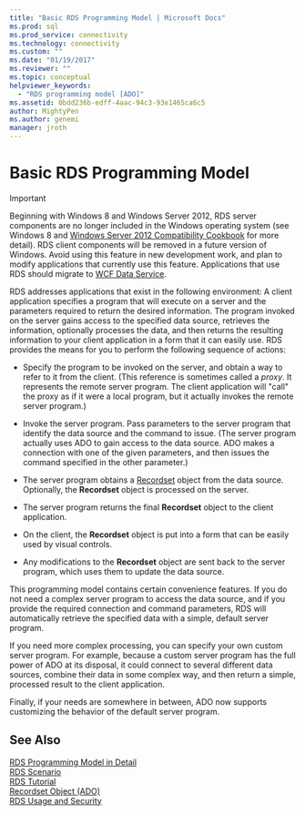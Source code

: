 ```yaml
---
title: "Basic RDS Programming Model | Microsoft Docs"
ms.prod: sql
ms.prod_service: connectivity
ms.technology: connectivity
ms.custom: ""
ms.date: "01/19/2017"
ms.reviewer: ""
ms.topic: conceptual
helpviewer_keywords: 
  - "RDS programming model [ADO]"
ms.assetid: 0bdd236b-edff-4aac-94c3-93e1465ca6c5
author: MightyPen
ms.author: genemi
manager: jroth
---
```

# Basic RDS Programming Model
> [!IMPORTANT]
>  Beginning with Windows 8 and Windows Server 2012, RDS server components are no longer included in the Windows operating system (see Windows 8 and [Windows Server 2012 Compatibility Cookbook](https://www.microsoft.com/download/details.aspx?id=27416) for more detail). RDS client components will be removed in a future version of Windows. Avoid using this feature in new development work, and plan to modify applications that currently use this feature. Applications that use RDS should migrate to [WCF Data Service](https://go.microsoft.com/fwlink/?LinkId=199565).  
  
 RDS addresses applications that exist in the following environment: A client application specifies a program that will execute on a server and the parameters required to return the desired information. The program invoked on the server gains access to the specified data source, retrieves the information, optionally processes the data, and then returns the resulting information to your client application in a form that it can easily use. RDS provides the means for you to perform the following sequence of actions:  
  
-   Specify the program to be invoked on the server, and obtain a way to refer to it from the client. (This reference is sometimes called a *proxy*. It represents the remote server program. The client application will "call" the proxy as if it were a local program, but it actually invokes the remote server program.)  
  
-   Invoke the server program. Pass parameters to the server program that identify the data source and the command to issue. (The server program actually uses ADO to gain access to the data source. ADO makes a connection with one of the given parameters, and then issues the command specified in the other parameter.)  
  
-   The server program obtains a [Recordset](../../../ado/reference/ado-api/recordset-object-ado.md) object from the data source. Optionally, the **Recordset** object is processed on the server.  
  
-   The server program returns the final **Recordset** object to the client application.  
  
-   On the client, the **Recordset** object is put into a form that can be easily used by visual controls.  
  
-   Any modifications to the **Recordset** object are sent back to the server program, which uses them to update the data source.  
  
 This programming model contains certain convenience features. If you do not need a complex server program to access the data source, and if you provide the required connection and command parameters, RDS will automatically retrieve the specified data with a simple, default server program.  
  
 If you need more complex processing, you can specify your own custom server program. For example, because a custom server program has the full power of ADO at its disposal, it could connect to several different data sources, combine their data in some complex way, and then return a simple, processed result to the client application.  
  
 Finally, if your needs are somewhere in between, ADO now supports customizing the behavior of the default server program.  
  
## See Also  
 [RDS Programming Model in Detail](../../../ado/guide/remote-data-service/rds-programming-model-in-detail.md)   
 [RDS Scenario](../../../ado/guide/remote-data-service/rds-scenario.md)   
 [RDS Tutorial](../../../ado/guide/remote-data-service/rds-tutorial.md)   
 [Recordset Object (ADO)](../../../ado/reference/ado-api/recordset-object-ado.md)   
 [RDS Usage and Security](../../../ado/guide/remote-data-service/rds-usage-and-security.md)


